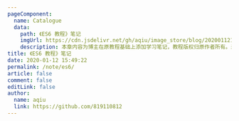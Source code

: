```yaml
---
pageComponent:
  name: Catalogue
  data:
    path: 《ES6 教程》笔记
    imgUrl: https://cdn.jsdelivr.net/gh/aqiu/image_store/blog/20200112160453.png
    description: 本章内容为博主在原教程基础上添加学习笔记，教程版权归原作者所有。来源：<a href='https://es6.ruanyifeng.com/' target='_blank'>ES6教程</a>
title: 《ES6 教程》笔记
date: 2020-01-12 15:49:22
permalink: /note/es6/
article: false
comment: false
editLink: false
author:
  name: aqiu
  link: https://github.com/819110812
---
```

